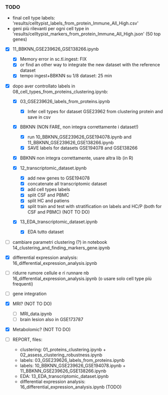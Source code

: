 ### TODO

- final cell type labels: 'results/celltypist_labels_from_protein_Immune_All_High.csv'
- geni più rilevanti per ogni cell type in 'results/celltypist_markers_from_protein_Immune_All_High.json' (50 top genes)

- [X] 11_BBKNN_GSE239626_GSE138266.ipynb
    - [X] Memory error in sc.tl.ingest: FIX
    - [X] or find an other way to integrate the new dataset with the reference dataset
    - [X] tempo ingest+BBKNN su 1/8 dataset: 25 min

- [X] dopo aver controllato labels in 08_cell_types_from_proteins_clustering.ipynb:

    - [X] 03_GSE239626_labels_from_proteins.ipynb
        - [X] Infer cell types for dataset GSE23962 from clustering protein and save in csv

    - [X] BBKNN (NON FARE, non integra correttamente i dataset!)
        - [X] run 10_BBKNN_GSE239626_GSE194078.ipynb and 11_BBKNN_GSE239626_GSE138266.ipynb
        - [X] SAVE labels for datasets GSE194078 and GSE138266
    
    - [X] BBKNN non integra correttamente, usare altra lib (in R)

    - [X] 12_transcriptomic_dataset.ipynb
        - [X] add new genes to GSE194078
        - [X] concatenate all transcriptomic dataset
        - [X] add cell types labels
        - [X] split CSF and PBMC
        - [X] split HC and patiens
        - [X] split train and test with stratification on labels and HC/P (both for CSF and PBMC) (NOT TO DO)

    - [X] 13_EDA_transcriptomic_dataset.ipynb
        - [X] EDA tutto dataset
        
- [ ] cambiare parametri clustering (?) in notebook 14_clustering_and_finding_markers_gene.ipynb

- [X] differential expression analysis: 16_differential_expression_analysis.ipynb
- [ ] ridurre rumore cellule e ri runnare nb 16_differential_expression_analysis.ipynb (o usare solo cell type più frequenti)

- [ ] gene integration

- [X] MRI? (NOT TO DO)
    - [ ] MRI_data.ipynb
    - [ ] brain lesion also in GSE173787

- [X] Metabolomic? (NOT TO DO)

- [ ] REPORT, files:
    - clustering: 01_proteins_clustering.ipynb + 02_assess_clustering_robustness.ipynb
    - labels: 03_GSE239626_labels_from_proteins.ipynb
    - labels: 10_BBKNN_GSE239626_GSE194078.ipynb + 11_BBKNN_GSE239626_GSE138266.ipynb
    - EDA: 13_EDA_transcriptomic_dataset.ipynb
    - differential expression analysis: 16_differential_expression_analysis.ipynb (TODO)